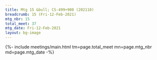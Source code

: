 ```yaml
---
title: Mtg 15 &bull; CS-499+900 (202110)
breadcrumb: 15 (Fri-12-Feb-2021)
mtg_nbr: 15
total_meet: 37
mtg_date: Fri-12-Feb-2021
layout: bg-image
---
```


{%- include meetings/main.html
    tm=page.total_meet
    mn=page.mtg_nbr
    md=page.mtg_date
-%}
